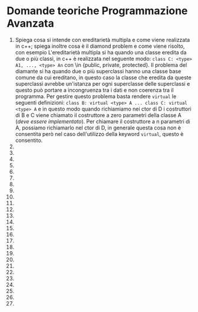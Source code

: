 # Domande teoriche Programmazione Avanzata
1. Spiega cosa si intende con ereditarietà multipla e come viene realizzata in c++; spiega inoltre cosa è il diamond problem e come viene risolto, con esempio
L'ereditarietà multipla si ha quando una classe eredita da due o più classi, in c++ è realizzata nel seguente modo:
`class C: <type> A1, ..., <type> An` con <type> \in {public, private, protected}.
Il problema del diamante si ha quando due o più superclassi hanno una classe base comune da cui ereditano, in questo caso la classe che eredita da queste superclassi
avrebbe un'istanza per ogni superclasse delle superclassi e questo può portare a incongruenza tra i dati e non coerenza tra il programma.
Per gestire questo problema basta rendere `virtual` le seguenti definizioni:
`class B: virtual <type> A ... class C: virtual <type> A` e in questo modo quando richiamiamo nei ctor di D i costruttori di B e C viene chiamato il costruttore a zero
parametri della classe A (*deve essere implementato*). Per chiamare il costruttore a n parametri di A, possiamo richiamarlo nel ctor di D, in generale questa cosa non è
consentita però nel caso dell'utilizzo della keyword `virtual`, questo è consentito.
2.
3.
4.
5.
6.
7.
8.
9.
10.
11.
12.
13.
14.
15.
16.
17.
18.
19.
20.
21.
22.
23.
24.
25.
26.
27.